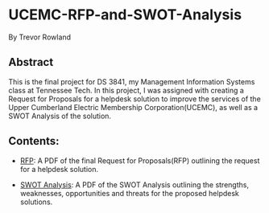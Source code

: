 # UCEMC-RFP-and-SWOT-Analysis

By Trevor Rowland

## Abstract

This is the final project for DS 3841, my Management Information Systems class at Tennessee Tech. In this project, I was assigned with creating a Request for Proposals for a helpdesk solution to improve the services of the Upper Cumberland Electric Membership Corporation(UCEMC), as well as a SWOT Analysis of the solution.

## Contents:

- [RFP](https://github.com/dBCooper2/UCEMC-RFP-and-SWOT-Analysis/blob/main/rfp_trevor_rowland.pdf): A PDF of the final Request for Proposals(RFP) outlining the request for a helpdesk solution.

- [SWOT Analysis](https://github.com/dBCooper2/UCEMC-RFP-and-SWOT-Analysis/blob/main/swot_trevor_rowland.pdf): A PDF of the SWOT Analysis outlining the strengths, weaknesses, opportunities and threats for the proposed helpdesk solutions.





